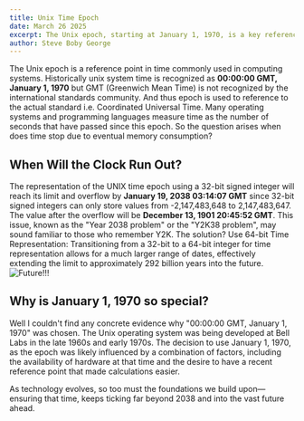 ```yaml
---
title: Unix Time Epoch
date: March 26 2025
excerpt: The Unix epoch, starting at January 1, 1970, is a key reference point in computing time. However, 32-bit systems face a critical overflow issue by January 19, 2038—known as the Y2K38 problem. This article explores the origins of the epoch, the risks posed by time overflow, and how transitioning to 64-bit time representation ensures time continues ticking well into the distant future.
author: Steve Boby George
---
```

The Unix epoch is a reference point in time commonly used in computing systems. Historically unix system time is recognized as **00:00:00 GMT, January 1, 1970** but GMT (Greenwich Mean Time) is not recognized by the international standards community. And thus epoch is used to reference to the actual standard i.e. Coordinated Universal Time. Many operating systems and programming languages measure time as the number of seconds that have passed since this epoch. So the question arises when does time stop due to eventual memory consumption? 
## When Will the Clock Run Out?

The representation of the UNIX time epoch using a 32-bit signed integer will reach its limit and overflow by **January 19, 2038 03:14:07 GMT** since 32-bit signed integers can only store values from -2,147,483,648 to 2,147,483,647. The value after the overflow will be **December 13, 1901 20:45:52 GMT**. This issue, known as the "Year 2038 problem" or the "Y2K38 problem", may sound familiar to those who remember Y2K. The solution? Use 64-bit Time Representation: Transitioning from a 32-bit to a 64-bit integer for time representation allows for a much larger range of dates, effectively extending the limit to approximately 292 billion years into the future.
![Future!!!](https://media3.giphy.com/media/v1.Y2lkPTc5MGI3NjExbnR3OHh6bXhmdW91am1sdGt4dTQ4Z3hmeXF4bGlpdXl5OXFyYzVobSZlcD12MV9pbnRlcm5hbF9naWZfYnlfaWQmY3Q9Zw/fH985LNdqFZXOFHygK/giphy.gif#center)


## Why is January 1, 1970 so special?
Well I couldn't find any concrete evidence why "00:00:00 GMT, January 1, 1970" was chosen. The Unix operating system was being developed at Bell Labs in the late 1960s and early 1970s. The decision to use January 1, 1970, as the epoch was likely influenced by a combination of factors, including the availability of hardware at that time and the desire to have a recent reference point that made calculations easier.

As technology evolves, so too must the foundations we build upon—ensuring that time, keeps ticking far beyond 2038 and into the vast future ahead.